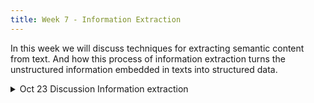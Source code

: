 ```yaml
---
title: Week 7 - Information Extraction
---
```


<!-- In this module, we will discover the world of stylometry, a field that probes the unique stylistic fingerprint of authors. Utilizing the user-friendly package [Stylo](https://journal.r-project.org/archive/2016/RJ-2016-007/index.html), we will undertake a critical review and replication of Patrick Juola’s study (2013), which aimed to reveal the author hiding behind the pseudonym Robert Galbraith. In doing so, we will not only explore the power of stylometric techniques, but also discuss the broader implications of this type of research, emphasizing the ethical and scholarly consequences.
-->

In this week we will discuss techniques for extracting semantic content from text. And how this process of information extraction turns the unstructured information embedded in texts into structured data.

<details>
  <summary class="session-summary">
    <span class="date-label">Oct 23</span>
    <span class="label label-blue">Discussion</span>
    <span class="session-title">Information extraction</span>
  </summary>
  <div markdown="1">
- [Slides coming soon]
- Readings:
  - [Chapter 20 Speech and Language Processing, An Introduction to Natural Language Processing, Computational Linguistics, and Speech Recognition with Language Models](https://app.perusall.com/courses/training-computers-to-understand-african-languages/information_extraction) Third Edition by Daniel Jurafsky, James H. Martin. 
    - Read about information extraction, Relation extraction, events and time. No need to go into technical details.
- [Adelani et al., MasakhaNER: Named Entity Recognition for African Languages](https://aclanthology.org/2021.tacl-1.66.pdf). Read from abstract to section 4 about named entity for African languages.
- [Cheikh et al., MasakhaPOS: Part-of-Speech Tagging for Typologically Diverse African Languages](https://aclanthology.org/2023.acl-long.609.pdf). Read from abstract section 5 about parts of speech for African languages.

-  Practice Annotation:
    - Named Entity Recognition task [Annotation guideline](https://docs.google.com/document/d/1XvSVMI9pI9jaQsT6wrHSNrYjBniT0UygK0xd2T3tY3U/edit?usp=sharing) 
    - Part-of-Speech task [Annotation guideline](https://docs.google.com/document/d/1t2jVVIqMUhAn9pkwUzoSpiminLY3chQ2mNEW9OB5D2s/edit?usp=sharing)
    - We will practice using [African language text corpus](https://github.com/Buzaabah/FRS159/tree/main/data)  to annotate African languages.
    - We will use an [external annotation tool](https://tecoholic.github.io/ner-annotator/) to annotate Named Entities in African languages text.



</div>
</details>




